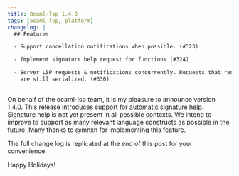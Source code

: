 ```yaml
---
title: Ocaml-lsp 1.4.0
tags: [ocaml-lsp, platform]
changelog: |
  ## Features

  - Support cancellation notifications when possible. (#323)

  - Implement signature help request for functions (#324)

  - Server LSP requests & notifications concurrently. Requests that require merlin
    are still serialized. (#330)
---
```


On behalf of the ocaml-lsp team, it is my pleasure to announce version 1.4.0. This release introduces support for [automatic signature help](https://code.visualstudio.com/api/language-extensions/programmatic-language-features#help-with-function-and-method-signatures). Signature help is not yet present in all possible contexts. We intend to improve to support as many relevant language constructs as possible in the future. Many thanks to @mnxn for implementing this feature.

The full change log is replicated at the end of this post for your convenience.

Happy Holidays!

